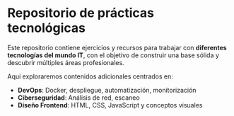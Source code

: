 #  Repositorio de prácticas tecnológicas

Este repositorio contiene ejercicios y recursos para trabajar con **diferentes tecnologías del mundo IT**, con el objetivo de construir una base sólida y descubrir múltiples áreas profesionales.

 Aquí exploraremos contenidos adicionales centrados en:

-  **DevOps**: Docker, despliegue, automatización, monitorización
-  **Ciberseguridad**: Análisis de red, escaneo
-  **Diseño Frontend**: HTML, CSS, JavaScript y conceptos visuales
